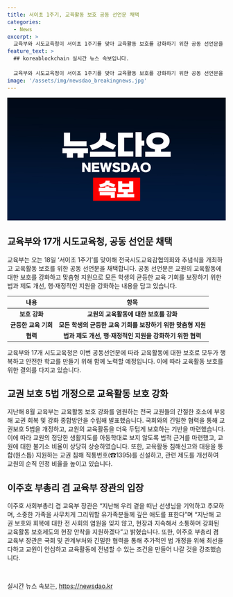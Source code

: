 ```yaml
---
title: 서이초 1주기, 교육활동 보호 공동 선언문 채택
categories:
  - News
excerpt: >
  교육부와 시도교육청이 서이초 1주기를 맞아 교육활동 보호를 강화하기 위한 공동 선언문을 채택하고 함께 추모행사를 진행한다. 이를 통해 교원의 교육활동에 대한 보호를 강화하고 교육 기회를 균등하게 보장하며, 법과 제도 개선, 행·재정적인 지원을 강화하기로 했다. 또한, 교육부는 교원의 안전을 중시하며 추가적인 법 개정 및 안전한 교육환경 조성을 위해 노력할 것으로 예상된다. (출처: 정책브리핑)
feature_text: >
  ## koreablockchain 실시간 뉴스 속보입니다.

  교육부와 시도교육청이 서이초 1주기를 맞아 교육활동 보호를 강화하기 위한 공동 선언문을 채택하고 함께 추모행사를 진행한다. 이를 통해 교원의 교육활동에 대한 보호를 강화하고 교육 기회를 균등하게 보장하며, 법과 제도 개선, 행·재정적인 지원을 강화하기로 했다. 또한, 교육부는 교원의 안전을 중시하며 추가적인 법 개정 및 안전한 교육환경 조성을 위해 노력할 것으로 예상된다. (출처: 정책브리핑)
image: '/assets/img/newsdao_breakingnews.jpg'
---
```


<p><img src="/assets/img/newsdao_breakingnews.jpg" alt="koreablockchain 속보" /></p>

<h2 data-ke-size="size26">교육부와 17개 시도교육청, 공동 선언문 채택</h2>

<p data-ke-size="size16">교육부는 오는 18일 ‘서이초 1주기’를 맞이해 전국시도교육감협의회와 추념식을 개최하고 교육활동 보호를 위한 공동 선언문을 채택합니다. 공동 선언문은 교원의 교육활동에 대한 보호를 강화하고 맞춤형 지원으로 모든 학생의 균등한 교육 기회를 보장하기 위한 법과 제도 개선, 행·재정적인 지원을 강화하는 내용을 담고 있습니다.</p>

<table>
<thead>
<tr>
<th>내용</th>
<th>항목</th>
</tr>
</thead>
<tbody>
<tr>
<td style="text-align: center; height: 17px;"><b>보호 강화</b></td>
<td style="text-align: center; height: 17px;"><b>교원의 교육활동에 대한 보호를 강화</b></td>
</tr>
<tr>
<td style="text-align: center; height: 17px;"><b>균등한 교육 기회</b></td>
<td style="text-align: center; height: 17px;"><b>모든 학생의 균등한 교육 기회를 보장하기 위한 맞춤형 지원</b></td>
</tr>
<tr>
<td style="text-align: center; height: 17px;"><b>협력</b></td>
<td style="text-align: center; height: 17px;"><b>법과 제도 개선, 행·재정적인 지원을 강화하기 위한 협력</b></td>
</tr>
</tbody>
</table>

<p data-ke-size="size16">교육부와 17개 시도교육청은 이번 공동선언문에 따라 교육활동에 대한 보호로 모두가 행복하고 안전한 학교를 만들기 위해 함께 노력할 예정입니다. 이에 따라 교육활동 보호를 위한 결의를 다지고 있습니다.</p>

<h2 data-ke-size="size26">교권 보호 5법 개정으로 교육활동 보호 강화</h2>

<p data-ke-size="size16">지난해 8월 교육부는 교육활동 보호 강화를 염원하는 전국 교원들의 간절한 호소에 부응해 교권 회복 및 강화 종합방안을 수립해 발표했습니다. 국회와의 긴밀한 협력을 통해 교권보호 5법을 개정하고, 교원의 교육활동을 더욱 두텁게 보호하는 기반을 마련했습니다. 이에 따라 교원의 정당한 생활지도를 아동학대로 보지 않도록 법적 근거를 마련했고, 교원에 대한 불기소 비율이 상당히 상승하였습니다. 또한, 교육활동 침해신고와 대응을 통합(원스톱) 지원하는 교권 침해 직통번호(☎1395)를 신설하고, 관련 제도를 개선하여 교원의 순직 인정 비율을 높이고 있습니다.</p>

<h2 data-ke-size="size26">이주호 부총리 겸 교육부 장관의 입장</h2>

<p data-ke-size="size16">이주호 사회부총리 겸 교육부 장관은 “지난해 우리 곁을 떠난 선생님을 기억하고 추모하며, 소중한 가족을 사무치게 그리워할 유가족분들께 깊은 애도를 표한다”며 “지난해 교권 보호와 회복에 대한 전 사회의 염원을 잊지 않고, 현장과 지속해서 소통하며 강화된 교육활동 보호제도의 현장 안착을 지원하겠다”고 밝혔습니다. 또한, 이주호 부총리 겸 교육부 장관은 국회 및 관계부처와 긴밀한 협력을 통해 추가적인 법 개정을 위해 최선을 다하고 교원이 안심하고 교육활동에 전념할 수 있는 조건을 만들어 나갈 것을 강조했습니다.</p>

<p data-ke-size="size16">&nbsp;</p>
실시간 뉴스 속보는, <a href="https://newsdao.kr" rel="dofollow">https://newsdao.kr</a>


